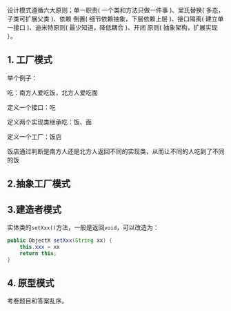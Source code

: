 设计模式遵循六⼤原则；单⼀职责( ⼀个类和⽅法只做⼀件事 )、⾥⽒替换( 多态，⼦类可扩展⽗类 )、依赖 倒置( 细节依赖抽象，下层依赖上层 )、接⼝隔离( 建⽴单⼀接⼝ )、迪⽶特原则( 最少知道，降低耦合 )、开闭 原则( 抽象架构，扩展实现 ）。



## 1. 工厂模式

举个例子：

吃：南方人爱吃饭，北方人爱吃面

定义一个接口：吃

定义两个实现类继承吃：饭、面

定义一个工厂：饭店

饭店通过判断是南方人还是北方人返回不同的实现类，从而让不同的人吃到了不同的饭





## 2.抽象工厂模式

## 3.建造者模式

实体类的`setXxx()`方法，一般是返回`void`，可以改造为：

```java
public ObjectX setXxx(String xx) {
	this.xxx = xx
	return this;
}
```

## 4. 原型模式

考卷题目和答案乱序。
